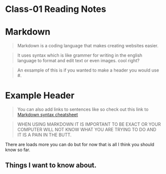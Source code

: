# Class-01 Reading Notes 

# Markdown

> Markdown is a coding language that makes creating websites easier.

> It uses syntax which is like grammer for writing in the english language to format and edit text or even images. 
> cool right?

> An exsample of this is if you wanted to make a header you would use #.

# Example Header 

> You can also add links to sentences like so check out this link to [Markdown syntax cheatsheet](https://www.markdownguide.org/basic-syntax/)

>WHEN USING MARKDOWN IT IS IMPORTANT TO BE EXACT OR YOUR COMPUTER WILL NOT KNOW WHAT YOU ARE TRYING TO DO AND IT IS A PAIN IN THE BUTT.

There are loads more you can do but for now that is all I think you should know so far.

## Things I want to know about.
